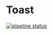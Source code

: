 # Toast

[![pipeline status](https://gitlab.com/a-type/recipes/badges/master/pipeline.svg)](https://gitlab.com/a-type/recipes/commits/master)
